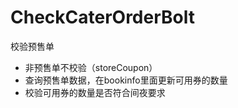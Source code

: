 # CheckCaterOrderBolt

校验预售单

* 非预售单不校验（storeCoupon）
* 查询预售单数据，在bookinfo里面更新可用券的数量
* 校验可用券的数量是否符合间夜要求
